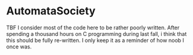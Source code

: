 # AutomataSociety
TBF I consider most of the code here to be rather poorly written. After spending a thousand hours on C programming during last fall, i think that this should be fully re-written. I only keep it as a reminder of how noob I once was.

